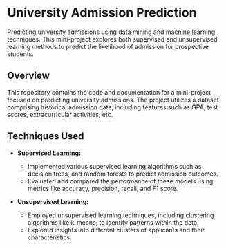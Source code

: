 # University Admission Prediction

Predicting university admissions using data mining and machine learning techniques. This mini-project explores both supervised and unsupervised learning methods to predict the likelihood of admission for prospective students.

## Overview

This repository contains the code and documentation for a mini-project focused on predicting university admissions. The project utilizes a dataset comprising historical admission data, including features such as GPA, test scores, extracurricular activities, etc.

## Techniques Used

- **Supervised Learning:**
  - Implemented various supervised learning algorithms such as decision trees, and random forests to predict admission outcomes.
  - Evaluated and compared the performance of these models using metrics like accuracy, precision, recall, and F1 score.

- **Unsupervised Learning:**
  - Employed unsupervised learning techniques, including clustering algorithms like k-means, to identify patterns within the data.
  - Explored insights into different clusters of applicants and their characteristics.
